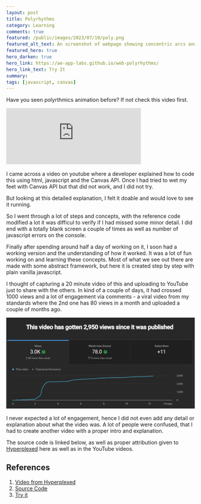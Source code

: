 ```yaml
---
layout: post
title: Polyrhythms
category: Learning
comments: true 
featured: /public/images/2023/07/10/poly.png
featured_alt_text: An screenshot of webpage showing concentric arcs and circles on them.
featured_hero: true
hero_darken: true
hero_link: https://ae-app-labs.github.io/web-polyrhythms/
hero_link_text: Try It
summary: 
tags: [javascript, canvas]
---
```

Have you seen polyrthmics animation before? If not check this video first.

<iframe width="360" src="https://www.youtube.com/embed/50o0r6XFkt0" title="YouTube video player" frameborder="0" allow="accelerometer; autoplay; clipboard-write; encrypted-media; gyroscope; picture-in-picture; web-share" allowfullscreen></iframe>

I came across a video on youtube where a developer explained how to code this using html, javascript and the Canvas API.
Once I had tried to wet my feet with Canvas API but that did not work, and I did not try. 

But looking at this detailed explanation, I felt it doable and would love to see it running.

So I went through a lot of steps and concepts, with the reference code modified a lot it was difficul to verify if I had missed some minor detail.
I did end with a totally blank screen a couple of times as well as number of javascript errors on the console.

Finally after spending around half a day of working on it, I soon had a working version and the understanding of how it worked.
It was a lot of fun working on and learning these concepts. Most of what we see out there are made with some abstract framework, but 
here it is created step by step with plain vanilla javascript.

I thought of capturing a 20 minute video of this and uploading to YouTube just to share with the others.
In kind of a couple of days, it had crossed 1000 views and a lot of engagement via comments - a viral video from my standards where the 2nd one has 80 views in a month and uploaded a couple of months ago.

![YouTube Analytics](/public/images/2023/07/10/analytics.jpg)

I never expected a lot of engagement, hence I did not even add any detail or explanation about what the video was. 
A lot of people were confused, that I had to create another video with a proper intro and explanation.

The source code is linked below, as well as proper attribution given to [Hyperplexed](https://www.youtube.com/@Hyperplexed) here as well as in the YouTube videos.

## References
1. [Video from Hyperplexed](https://www.youtube.com/watch?v=Kt3DavtVGVE)
2. [Source Code](https://github.com/ae-app-labs/web-polyrhythms)
3. [Try it](https://ae-app-labs.github.io/web-polyrhythms/)
